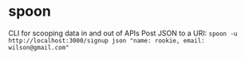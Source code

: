 # spoon
CLI for scooping data in and out of APIs
Post JSON to a URI:
`spoon -u http://localhost:3000/signup json "name: rookie, email: wilson@gmail.com"`
